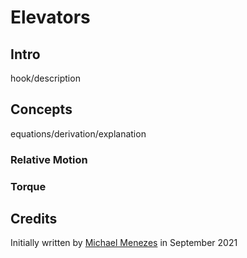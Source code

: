 # Elevators

## Intro

hook/description


## Concepts

equations/derivation/explanation

### Relative Motion

### Torque


## Credits

Initially written by [Michael Menezes](https://github.com/Menezmic21/) in September 2021
